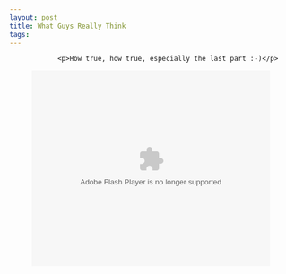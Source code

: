 ```yaml
---
layout: post
title: What Guys Really Think
tags:
---
```



                <p>How true, how true, especially the last part :-)</p>
<div style="text-align:center"><object type="application/x-shockwave-flash" style="width:425px; height:350px" data="http://embed.break.com/MjQ5MzAy"><param name="movie" value="http://embed.break.com/MjQ5MzAy"></param></object></div>
